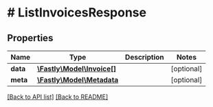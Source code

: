 # # ListInvoicesResponse

## Properties

Name | Type | Description | Notes
------------ | ------------- | ------------- | -------------
**data** | [**\Fastly\Model\Invoice[]**](Invoice.md) |  | [optional] 
**meta** | [**\Fastly\Model\Metadata**](Metadata.md) |  | [optional] 


[[Back to API list]](../../README.md#endpoints) [[Back to README]](../../README.md)
